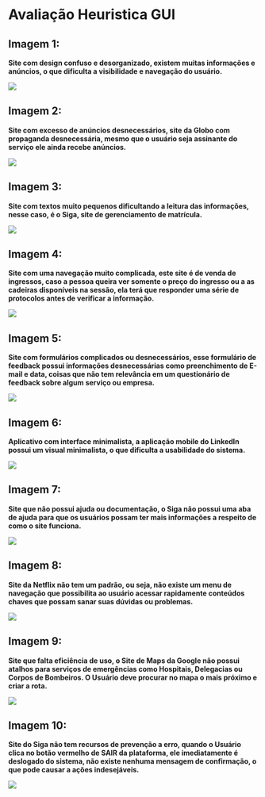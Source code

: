 <h1> Avaliação Heuristica GUI </h1>

<h2> Imagem 1: </h2>

<p> <b> Site com design confuso e desorganizado, existem muitas informações e anúncios, o que dificulta a visibilidade e navegação do usuário. </b> </p>

<img src="Imagens/wiki.png"/>

<h2> Imagem 2: </h2>

<p><b> Site com excesso de anúncios desnecessários, site da Globo com propaganda desnecessária, mesmo que o usuário seja assinante do serviço ele ainda recebe anúncios. </b></p>

<img src="Imagens/globoplay.png"/>

<h2> Imagem 3: </h2>

<p><b> Site com textos muito pequenos dificultando a leitura das informações, nesse caso, é o Siga, site de gerenciamento de matrícula.</b></p>

<img src="Imagens/siga.png"/>

<h2> Imagem 4: </h2>

<p><b> Site com uma navegação muito complicada, este site é de venda de ingressos, caso a pessoa queira ver somente o preço do ingresso ou a as cadeiras disponíveis na sessão, ela terá que responder uma série de protocolos antes de verificar a informação.</b></p>

<img src="Imagens/ingresso.png"/>

<h2> Imagem 5: </h2>

<p><b> Site com formulários complicados ou desnecessários, esse formulário de feedback possui informações desnecessárias como preenchimento de E-mail e data, coisas que não tem relevância em um questionário de feedback sobre algum serviço ou empresa. </b></p>

<img src="Imagens/excel.png"/>

<h2> Imagem 6: </h2>

<p><b> Aplicativo com interface minimalista, a aplicação mobile do LinkedIn possui um visual minimalista, o que dificulta a usabilidade do sistema. </b></p>

<img src="Imagens/linked.png"/>

<h2> Imagem 7: </h2>

<p><b>Site que não possui ajuda ou documentação, o Siga não possui uma aba de ajuda para que os usuários possam ter mais informações a respeito de como o site funciona. </b></p>

<img src="Imagens/siga2.png"/>

<h2> Imagem 8: </h2>

<p><b>Site da Netflix não tem um padrão, ou seja, não existe um menu de navegação que possibilita ao usuário acessar rapidamente conteúdos chaves que possam sanar suas dúvidas ou problemas. </b></p>

<img src="Imagens/NETFLIX.png"/>

<h2> Imagem 9: </h2>

<p><b>Site que falta eficiência de uso, o Site de Maps da Google não possui atalhos para serviços de emergências como Hospitais, Delegacias ou Corpos de Bombeiros. O Usuário deve procurar no mapa o mais próximo e criar a rota.  </b></p>

<img src="Imagens/maps.png"/>

<h2> Imagem 10: </h2>

<p><b>Site do Siga não tem recursos de prevenção a erro, quando o Usuário clica no botão vermelho de SAIR da plataforma, ele imediatamente é deslogado do sistema, não existe nenhuma mensagem de confirmação, o que pode causar a ações indesejáveis. </b></p>

<img src="Imagens/sigaExit.png"/>